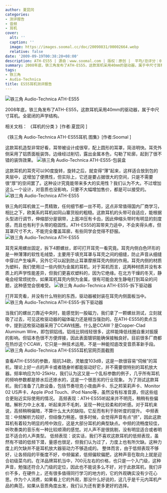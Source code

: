 ```yaml
---
author: 夏昆冈
categories:
- 测评报告
- 音频
- 耳机
cover:
  alt: ''
  caption: ''
  image: https://images.soomal.cc/doc/20090831/00002664.webp
  relative: false
date: '2009-09-19T00:38:20+08:00'
description: ATH-ES55 | 源自：www.soomal.com | 版权：原创 |  平均/总评分：07.94/127
summary: 2008年底，铁三角发布了ATH-ES55，这款耳机采用40mm的驱动器，属于中尺寸耳机。全密闭的声学结构。铁三角的耳机做工一贯精致，任何细节都一丝不苟，这点非常值得国内厂商学习，相比之下，欧美系的耳机如同山寨货般的粗糙。
tags:
- 铁三角
- Audio-Technica
title: ES55耳机测评报告
---
```


![铁三角 Audio-Technica ATH-ES55](https://images.soomal.cc/doc/20090831/00002664.webp)




2008年底，铁三角发布了ATH-ES55，这款耳机采用40mm的驱动器，属于中尺寸耳机。全密闭的声学结构。

相关文档：
《耳机的分类 》[作者:夏昆冈 ]

《铁三角 Audio-Technica ATH-ES55耳机 图集》[作者:Soomal ]


这款耳机造型非常好看，耳带被设计成很窄，配上圆形的耳罩，简洁明快。耳壳外侧采用了铝质面板装饰，边缘经过削切，露出金属本色，勾勒了轮廓，起到了很不错的装饰效果。
![铁三角 Audio-Technica ATH-ES55-包装盒](https://images.soomal.cc/doc/20090831/00002666.webp)




这款耳机的耳壳可以90度旋转，旋转之后，就变得“薄”起来，这样适合放到包的夹层中，这增加了便携性，但实际上，它还是要占据很大的空间，只是不需要很“厚”的空间罢了。这种设计究竟能带来多大的实用性？我们认为不大。不过增加这么一个设计，对音质也没影响，只要不大幅增加售价，都是可以接受的。
![铁三角 Audio-Technica ATH-ES55](https://images.soomal.cc/doc/20090831/00002670.webp)




铁三角的耳机做工一贯精致，任何细节都一丝不苟，这点非常值得国内厂商学习，相比之下，欧美系的耳机如同山寨货般的粗糙。这款耳机的头带可自适应，能根据头型进行调节，伸缩部分是钢带，上面冲压有卡齿，因此伸缩头带时有明显的刻度感，而且也有利于头带的稳固性。ATH-ES55的耳带夹力适中，不会夹得头疼，但耳罩尺寸不大，不能完全覆盖耳廓，有些同学会觉得不舒服。
![铁三角 Audio-Technica ATH-ES55](https://images.soomal.cc/doc/20090831/00002671.webp)




耳壳采用螺丝固定，拆下4颗螺丝，即可打开耳壳一看究竟。耳壳内侧白色环形的是一种薄薄的软性毛绒垫，主要用于填充耳罩与耳壳之间的细缝，防止声音从细缝中穿过产生噪声，另外它可以起到防止耳罩摩擦耳壳内侧的作用。耳壳内侧的材质为塑料，我们使用过一些内侧为金属的耳机，对于耳机而言，这两种材质并没有本质上的声学性能差异，但我们更喜欢塑料的，因为它绝缘。在北方干燥的冬天，静电会经常烦扰你，如果耳机耳壳内侧为金属，很有可能会发生静电打到耳朵的问题，这种感觉会很难受。
![铁三角 Audio-Technica ATH-ES55-拆下驱动器](https://images.soomal.cc/doc/20090831/00002672.webp)




打开耳壳看，并没有什么特别的东西，驱动器被封装在耳壳内侧面板当中。
![铁三角 Audio-Technica ATH-ES55-拆下驱动器](https://images.soomal.cc/doc/20090831/00002673.webp)




当我们的螺丝刀靠近中央时，能感觉到一股磁力，我们拿了一颗螺丝测试，立刻就吸了过去，可见这枚驱动器的磁体磁力还是相当强劲的。在ATH-ES55的卖点当中，提到这枚驱动器采用了CCAW线圈。什么是CCAW？是Copper-Clad Aluminum Wire，即包铜铝线。铝线比铜线轻很多，这样能降低线圈自重对振膜的影响。但铝本色很不方便焊接，因此表面镀铜能确保接触良好。目前很多厂商都在热炒这个CCAW，它只是一种技术运用，不是一种能彻底改变音质革新手段。
![铁三角 Audio-Technica ATH-ES55耳机官网页面截图](https://images.soomal.cc/doc/20090918/00002792.webp)




查看ATH-ES55的参数，阻抗34欧，灵敏度103dB，这是一款很容易“伺候”的耳机，理论上好一点的声卡或者随身听都能驱动好它，并不需要很特别的耳机放大器。频率响应为10-25kHz，我们认为这又是一个乱标参数的例子，几乎所有耳机的频响参数都是掺水后还掺水的，这是一个很恶劣的行业现象。
为了测试这款耳机，我们准备了几款设备，包括节奏坦克小夜曲声卡、乐之邦茉莉声卡、Monitor 02 US声卡、Apple iPod Touch、iPod Nano等，虽然没有标准音源，但这些组合更贴近实际使用的情况。
高频表现：ATH-ES55听起来并不明亮，稍稍有些偏暗。解析力中上水准，听起来并不毛刺，呈现一种比较柔和的听感。对于耳机来说，高频稍稍偏暗，不算什么太大的缺陷，它反而有利于耐听度的提升。
中频表现：中频解析力较好，但结像力稍差。很多时候，会觉得声音有点“挤”，因此这款耳机有着较为明显的颅中效应，这是大部分耳机的典型缺点。中频的流畅度较佳，听吹奏类的音乐有一种比较顺滑的感觉。对人声不是很挑剔，没有明显适合或者明显不适合的人声类型。
低频表现：说实话，我们不喜欢这款耳机的低频表现，虽然有不错的低频下潜，量感也很足，但我们认为过了，力度上也有所欠缺。这种力度上的欠缺并不是耳机放大器驱动力不够造成的。
整体而言，由于低频表现不够好，让各频段的平衡度不好，中频偏紧，低频偏软偏肥，这种声音在取向上就是迎合初级菜鸟的。在洋品牌耳机当中，700元左右的价格，也只是一个入门级，这种声音，勉强还符合入门级的定位，因此也不能说多么不好，对于此款耳机，我们评价不多，在硬件上，还有很多值得同行学习的地方的，它的外观确实没有少花心思。作为个人消费，如果看上它的外观，那没什么好说的，这几乎是千元内耳机产品的典范，如果从音质角度出发，我们认为还有更多更好的选择。